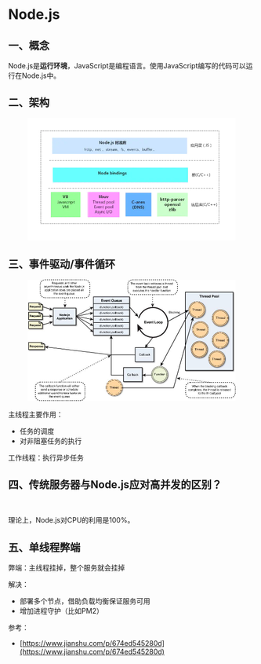 # Node.js

## 一、概念

Node.js是**运行环境**，JavaScript是编程语言。使用JavaScript编写的代码可以运行在Node.js中。

## 二、架构

<div align="left">

<figure><img src="../.gitbook/assets/image (1) (1) (1) (1) (1).png" alt=""><figcaption></figcaption></figure>

</div>

## 三、事件驱动/事件循环

<figure><img src="../.gitbook/assets/image (15).png" alt=""><figcaption></figcaption></figure>

主线程主要作用：

* 任务的调度
* 对非阻塞任务的执行

工作线程：执行异步任务

## 四、传统服务器与Node.js应对高并发的区别？

<figure><img src="../.gitbook/assets/UML 图 (1).jpg" alt=""><figcaption></figcaption></figure>

理论上，Node.js对CPU的利用是100%。



## 五、单线程弊端

弊端：主线程挂掉，整个服务就会挂掉

解决：

* 部署多个节点，借助负载均衡保证服务可用
* 增加进程守护（比如PM2）









参考：

* [https://www.jianshu.com/p/674ed545280d](https://www.jianshu.com/p/674ed545280d)
